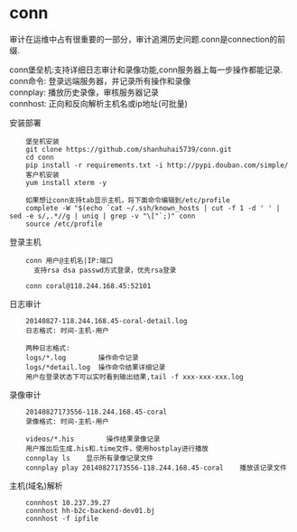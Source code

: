 conn
====

审计在运维中占有很重要的一部分，审计追溯历史问题.conn是connection的前缀.   

conn堡垒机:支持详细日志审计和录像功能,conn服务器上每一步操作都能记录.  
  conn命令:  登录远端服务器，并记录所有操作和录像  
  connplay:  播放历史录像，审核服务器记录  
  connhost:  正向和反向解析主机名或ip地址(可批量)  


安装部署
```
    堡垒机安装
    git clone https://github.com/shanhuhai5739/conn.git
    cd conn
    pip install -r requirements.txt -i http://pypi.douban.com/simple/
    客户机安装
    yum install xterm -y
    
    如果想让conn支持tab显示主机，将下面命令编辑到/etc/profile
    complete -W "$(echo `cat ~/.ssh/known_hosts | cut -f 1 -d ' ' | sed -e s/,.*//g | uniq | grep -v "\["`;)" conn
    source /etc/profile
```

登录主机
```
    conn 用户@主机名|IP:端口
      支持rsa dsa passwd方式登录，优先rsa登录

    conn coral@118.244.168.45:52101
```

日志审计
```
    20140827-118.244.168.45-coral-detail.log
    日志格式: 时间-主机-用户

    两种日志格式:
    logs/*.log        操作命令记录
    logs/*detail.log  操作命令结果详细记录
    用户在登录状态下可以实时看到输出结果,tail -f xxx-xxx-xxx.log
```

录像审计
```
    20140827173556-118.244.168.45-coral
    录像格式: 时间-主机-用户

    videos/*.his        操作结果录像记录
    用户推出后生成.his和.time文件，使用hostplay进行播放
    connplay ls    显示所有录像记录文件
    connplay play 20140827173556-118.244.168.45-coral    播放该记录文件
```

主机(域名)解析
```
    connhost 10.237.39.27
    connhost hh-b2c-backend-dev01.bj
    connhost -f ipfile
```
